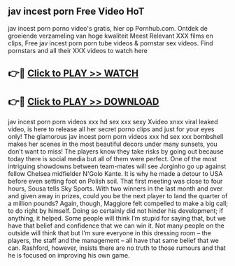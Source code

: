 ## jav incest porn Free Video HoT 

jav incest porn porno video's gratis, hier op Pornhub.com. Ontdek de groeiende verzameling van hoge kwaliteit Meest Relevant XXX films en clips,
Free jav incest porn porn tube videos & pornstar sex videos. Find pornstars and all their XXX videos to watch here


## 👉🔴 [Click to PLAY >> WATCH](http://us.freeplayer.one?title=jav_incest_porn&ref=16D)

## 👉🔴 [Click to PLAY >> DOWNLOAD](http://us.freeplayer.one?title=jav_incest_porn&ref=16D)


jav incest porn porn videos xxx hd sex xxx sexy Xvideo xnxx viral leaked video, is here to release all her secret porno clips and just for your eyes only! The glamorous jav incest porn porn videos xxx hd sex xxx bombshell makes her scenes in the most beautiful decors under many sunsets, you don't want to miss! The players know they take risks by going out because today there is social media but all of them were perfect. One of the most intriguing showdowns between team-mates will see Jorginho go up against fellow Chelsea midfielder N'Golo Kante. It is why he made a detour to USA before even setting foot on Polish soil. That first meeting was close to four hours, Sousa tells Sky Sports. With two winners in the last month and over and given away in prizes, could you be the next player to land the quarter of a million pounds? Again, though, Maggiore felt compelled to make a big call; to do right by himself. Doing so certainly did not hinder his development; if anything, it helped. Some people will think I’m stupid for saying that, but we have that belief and confidence that we can win it. Not many people on the outside will think that but I’m sure everyone in this dressing room – the players, the staff and the management – all have that same belief that we can. Rashford, however, insists there are no truth to those rumours and that he is focused on improving his own game.